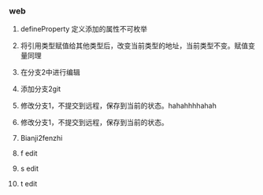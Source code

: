 ### web

1. defineProperty 定义添加的属性不可枚举
2. 将引用类型赋值给其他类型后，改变当前类型的地址，当前类型不变。赋值变量同理
3. 在分支2中进行编辑
4. 添加分支2git
5. 修改分支1，不提交到远程，保存到当前的状态。hahahhhhahah


1. 修改分支1，不提交到远程，保存到当前的状态。
3. Bianji2fenzhi

2. f edit
3. s edit
4. t edit
